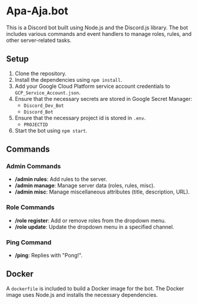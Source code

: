 # Apa-Aja.bot

This is a Discord bot built using Node.js and the Discord.js library. The bot includes various commands and event handlers to manage roles, rules, and other server-related tasks.

## Setup

1. Clone the repository.
2. Install the dependencies using `npm install`.
3. Add your Google Cloud Platform service account credentials to `GCP_Service_Account.json`.
4. Ensure that the necessary secrets are stored in Google Secret Manager:
   - `Discord_Dev_Bot`
   - `Discord_Bot`
5. Ensure that the necessary project id is stored in `.env`.
   - `PROJECTID`
6. Start the bot using `npm start`.

## Commands

### Admin Commands

- **/admin rules**: Add rules to the server.
- **/admin manage**: Manage server data (roles, rules, misc).
- **/admin misc**: Manage miscellaneous attributes (title, description, URL).

### Role Commands

- **/role register**: Add or remove roles from the dropdown menu.
- **/role update**: Update the dropdown menu in a specified channel.

### Ping Command

- **/ping**: Replies with "Pong!".

## Docker

A `dockerfile` is included to build a Docker image for the bot. The Docker image uses Node.js and installs the necessary dependencies.
